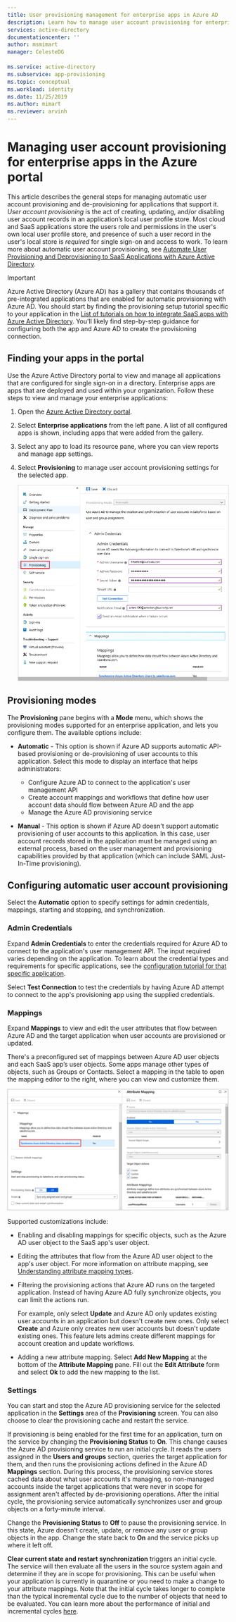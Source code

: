 ```yaml
---
title: User provisioning management for enterprise apps in Azure AD
description: Learn how to manage user account provisioning for enterprise apps using the Azure Active Directory
services: active-directory
documentationcenter: ''
author: msmimart
manager: CelesteDG

ms.service: active-directory
ms.subservice: app-provisioning
ms.topic: conceptual
ms.workload: identity
ms.date: 11/25/2019
ms.author: mimart
ms.reviewer: arvinh
---
```

# Managing user account provisioning for enterprise apps in the Azure portal

This article describes the general steps for managing automatic user account provisioning and de-provisioning for applications that support it. *User account provisioning* is the act of creating, updating, and/or disabling user account records in an application’s local user profile store. Most cloud and SaaS applications store the users role and permissions in the user's own local user profile store, and presence of such a user record in the user's local store is *required* for single sign-on and access to work. To learn more about automatic user account provisioning, see [Automate User Provisioning and Deprovisioning to SaaS Applications with Azure Active Directory](user-provisioning.md).

> [!IMPORTANT]
> Azure Active Directory (Azure AD) has a gallery that contains thousands of pre-integrated applications that are enabled for automatic provisioning with Azure AD. You should start by finding the provisioning setup tutorial specific to your application in the [List of tutorials on how to integrate SaaS apps with Azure Active Directory](https://azure.microsoft.com/documentation/articles/active-directory-saas-tutorial-list/). You'll likely find step-by-step guidance for configuring both the app and Azure AD to create the provisioning connection.

## Finding your apps in the portal

Use the Azure Active Directory portal to view and manage all applications that are configured for single sign-on in a directory. Enterprise apps are apps that are deployed and used within your organization. Follow these steps to view and manage your enterprise applications:

1. Open the [Azure Active Directory portal](https://aad.portal.azure.com).
1. Select **Enterprise applications** from the left pane. A list of all configured apps is shown, including apps that were added from the gallery.
1. Select any app to load its resource pane, where you can view reports and manage app settings.
1. Select **Provisioning** to manage user account provisioning settings for the selected app.

   ![Provisioning screen to manage user account provisioning settings](./media/configure-automatic-user-provisioning-portal/enterprise-apps-provisioning.png)

## Provisioning modes

The **Provisioning** pane begins with a **Mode** menu, which shows the provisioning modes supported for an enterprise application, and lets you configure them. The available options include:

* **Automatic** - This option is shown if Azure AD supports automatic API-based provisioning or de-provisioning of user accounts to this application. Select this mode to display an interface that helps administrators:

  * Configure Azure AD to connect to the application's user management API
  * Create account mappings and workflows that define how user account data should flow between Azure AD and the app
  * Manage the Azure AD provisioning service

* **Manual** - This option is shown if Azure AD doesn't support automatic provisioning of user accounts to this application. In this case, user account records stored in the application must be managed using an external process, based on the user management and provisioning capabilities provided by that application (which can include SAML Just-In-Time provisioning).

## Configuring automatic user account provisioning

Select the **Automatic** option to specify settings for admin credentials, mappings, starting and stopping, and synchronization.

### Admin Credentials

Expand **Admin Credentials** to enter the credentials required for Azure AD to connect to the application's user management API. The input required varies depending on the application. To learn about the credential types and requirements for specific applications, see the [configuration tutorial for that specific application](user-provisioning.md).

Select **Test Connection** to test the credentials by having Azure AD attempt to connect to the app's provisioning app using the supplied credentials.

### Mappings

Expand **Mappings** to view and edit the user attributes that flow between Azure AD and the target application when user accounts are provisioned or updated.

There's a preconfigured set of mappings between Azure AD user objects and each SaaS app’s user objects. Some apps manage other types of objects, such as Groups or Contacts. Select a mapping in the table to open the mapping editor to the right, where you can view and customize them.

![Shows the Attribute Mapping screen](./media/configure-automatic-user-provisioning-portal/enterprise-apps-provisioning-mapping.png)

Supported customizations include:

* Enabling and disabling mappings for specific objects, such as the Azure AD user object to the SaaS app's user object.
* Editing the attributes that flow from the Azure AD user object to the app's user object. For more information on attribute mapping, see [Understanding attribute mapping types](customize-application-attributes.md#understanding-attribute-mapping-types).
* Filtering the provisioning actions that Azure AD runs on the targeted application. Instead of having Azure AD fully synchronize objects, you can limit the actions run.

  For example, only select **Update** and Azure AD only updates existing user accounts in an application but doesn't create new ones. Only select **Create** and Azure only creates new user accounts but doesn't update existing ones. This feature lets admins create different mappings for account creation and update workflows.

* Adding a new attribute mapping. Select **Add New Mapping** at the bottom of the **Attribute Mapping** pane. Fill out the **Edit Attribute** form and select **Ok** to add the new mapping to the list.

### Settings

You can start and stop the Azure AD provisioning service for the selected application in the **Settings** area of the **Provisioning** screen. You can also choose to clear the provisioning cache and restart the service.

If provisioning is being enabled for the first time for an application, turn on the service by changing the **Provisioning Status** to **On**. This change causes the Azure AD provisioning service to run an initial cycle. It reads the users assigned in the **Users and groups** section, queries the target application for them, and then runs the provisioning actions defined in the Azure AD **Mappings** section. During this process, the provisioning service stores cached data about what user accounts it's managing, so non-managed accounts inside the target applications that were never in scope for assignment aren't affected by de-provisioning operations. After the initial cycle, the provisioning service automatically synchronizes user and group objects on a forty-minute interval.

Change the **Provisioning Status** to **Off**  to pause the provisioning service. In this state, Azure doesn't create, update, or remove any user or group objects in the app. Change the state back to **On** and the service picks up where it left off.

**Clear current state and restart synchronization** triggers an initial cycle. The service will then evaluate all the users in the source system again and determine if they are in scope for provisioning. This can be useful when your application is currently in quarantine or you need to make a change to your attribute mappings. Note that the initial cycle takes longer to complete than the typical incremental cycle due to the number of objects that need to be evaluated. You can learn more about the performance of initial and incremental cycles [here](application-provisioning-when-will-provisioning-finish-specific-user.md). 
